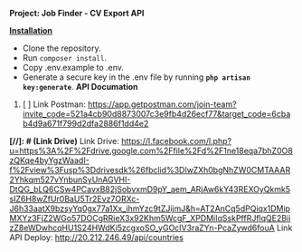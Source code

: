 **Project: Job Finder - CV Export API**


[****Installation****
]()
* Clone the repository.
* Run `composer install`.
* Copy .env.example to .env.
* Generate a secure key in the .env file by running **`php artisan key:generate`**.
**API Documation**
1. [ ] Link Postman: https://app.getpostman.com/join-team?invite_code=521a4cb90d8873007c3e9fb4d26ecf77&target_code=6cbab4d9a671f799d2dfa2886f1dd4e2

**[//]: # (Link Drive)**
Link Drive: https://l.facebook.com/l.php?u=https%3A%2F%2Fdrive.google.com%2Ffile%2Fd%2F1ne18eqa7bhZ0O8zQKqe4byYgzWaadI-f%2Fview%3Fusp%3Ddrivesdk%26fbclid%3DIwZXh0bgNhZW0CMTAAAR2Yhkqm527vYnbunSyUnAGVHI-DtQG_bLQ6CSw4PCavxB82jSobvxmD9pY_aem_ARjAw6kY43REXOyQkmk5sIZ6H8wZfUr0BaU5Tr2Evz7ORXc-J6h33aatX9bzsyYq0gx77a1Xx_ihmYzc9tZJijmJ&h=AT2AnCq5dPQiqx1DMipMXYz3FjZ2WGo57DOCgRRieX3x92Khm5WcgF_XPDMiIqSskPffRJflqQE2BiizZ8eWDwhcqHU1S24HWdKi5zcgxoSO_yGOcIV3raZYn-PcaZywd6fouA
Link API Deploy: http://20.212.246.49/api/countries
